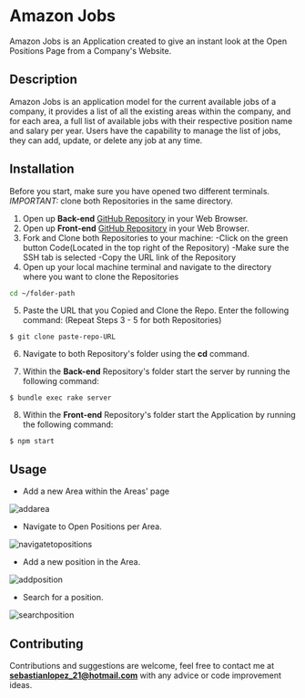 # Amazon Jobs

Amazon Jobs is an Application created to give an instant look at the Open Positions Page from a Company's Website.

## Description 

Amazon Jobs is an application model for the current available jobs of a company, it provides a list of all the existing areas within the company, and for each area, a full list of available jobs with their respective position name and salary per year. Users have the capability to manage the list of jobs, they can add, update, or delete any job at any time.

## Installation

Before you start, make sure you have opened two different terminals. *IMPORTANT:* clone both Repositories in the same directory.
1. Open up **Back-end** [GitHub Repository](https://github.com/Jsebas0721/phase-3-final-project-backend) in your Web Browser.
2. Open up **Front-end** [GitHub Repository](https://github.com/Jsebas0721/phase-3-final-project-frontend) in your Web Browser.
3. Fork and Clone both Repositories to your machine:
    -Click on the green button Code(Located in the top right of the Repository)
    -Make sure the SSH tab is selected
    -Copy the URL link of the Repository
4. Open up your local machine terminal and navigate to the directory where you want to clone the Repositories
```bash
cd ~/folder-path
```
5. Paste the URL that you Copied and Clone the Repo. Enter the following command: (Repeat Steps 3 - 5 for both Repositories)
```
$ git clone paste-repo-URL
```
6. Navigate to both Repository's folder using the **cd** command. 

7. Within the **Back-end** Repository's folder start the server by running the following command:
```
$ bundle exec rake server
``` 
8.  Within the **Front-end** Repository's folder start the Application by running the following command:
```
$ npm start
```

## Usage

- Add a new Area within the Areas' page 

![addarea](https://user-images.githubusercontent.com/108071188/229159174-232b257f-1775-477c-9e84-f2b67358d586.png)

- Navigate to Open Positions per Area.

![navigatetopositions](https://user-images.githubusercontent.com/108071188/229160111-fa5f5e52-ce7f-42cd-b948-9f26fe16b92f.png)

- Add a new position in the Area.

![addposition](https://user-images.githubusercontent.com/108071188/229160759-15ef8d39-6b2a-4e10-aa40-2179f825f80a.png)

- Search for a position. 

![searchposition](https://user-images.githubusercontent.com/108071188/229161504-57c326df-ed0f-4fd4-a6b4-6e7be95b9494.png)


## Contributing

Contributions and suggestions are welcome, feel free to contact me at **sebastianlopez_21@hotmail.com** with any advice or code improvement ideas.